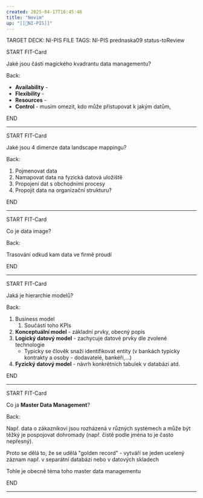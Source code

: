 ```yaml
---
created: 2025-04-17T16:45:46
title: "Nevim"
up: "[[📖NI-PIS]]"
---
```


TARGET DECK: NI-PIS
FILE TAGS: NI-PIS prednaska09 status-toReview


START
FIT-Card

Jaké jsou části magického kvadrantu data managementu?

Back:

- **Availability** - 
- **Flexibility** - 
- **Resources** - 
- **Control** - musím omezit, kdo může přistupovat k jakým datům, 
<!--ID: 1746599651717-->
END

---


START
FIT-Card

Jaké jsou 4 dimenze data landscape mappingu?

Back:

1. Pojmenovat data
2. Namapovat data na fyzická datová uložiště
3. Propojení dat s obchodními procesy
4. Propojit data na organizační strukturu?
<!--ID: 1746599651724-->
END

---


START
FIT-Card

Co je data image?

Back:

Trasování odkud kam data ve firmě proudí
<!--ID: 1746599651734-->
END

---


START
FIT-Card

Jaká je hierarchie modelů?

Back:

1. Business model
	1. Součástí toho KPIs
2. **Konceptuální model** - základní prvky, obecný popis
3. **Logický datový model** - zachycuje datové prvky dle zvolené technologie
	- Typicky se člověk snaží identifikovat entity (v bankách typicky kontrakty a osoby - dodavatelé, bankéři,...)
4. **Fyzický datový model** - návrh konkrétních tabulek v databázi atd. 
<!--ID: 1746599651741-->
END

---


START
FIT-Card

Co ja **Master Data Management**?

Back:

Např. data o zákazníkovi jsou rozházená v různých systémech a může být těžký je pospojovat dohromady (např. čistě podle jména to je často nepřesný).

Proto se dělá to, že se udělá "golden record" - vytváří se jeden ucelený záznam např. v separátní databázi nebo v datových skladech

Tohle je obecně téma toho master data managementu
<!--ID: 1746599651750-->
END

---
